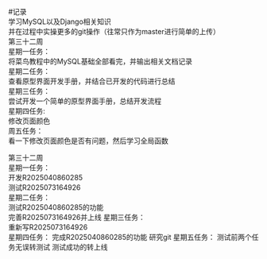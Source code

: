 #记录  
学习MySQL以及Django相关知识  
并在过程中实操更多的git操作（往常只作为master进行简单的上传）  
第三十二周  
星期一任务：    
将菜鸟教程中的MySQL基础全部看完，并输出相关文档记录  
星期二任务：  
查看原型界面开发手册，并结合已开发的代码进行总结  
星期三任务：  
尝试开发一个简单的原型界面手册，总结开发流程  
星期四任务:  
修改页面颜色  
周五任务：  
看一下修改页面颜色是否有问题，然后学习全局函数

第三十二周  
星期一任务：  
开发R2025040860285  
测试R2025073164926  
星期二任务：  
测试R2025040860285的功能  
完善R2025073164926并上线
星期三任务：  
重新写R2025073164926  
星期四任务：
完成R2025040860285的功能
研究git
星期五任务：
测试前两个任务无误转测试
测试成功的转上线
